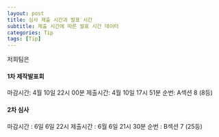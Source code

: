 ```yaml
---
layout: post
title: 심사 제출 시간과 발표 시간
subtitle: 제출 시간에 따른 발표 시간 데이터
categories: Tip
tags: [Tip]
---
```


저희팀은

#### 1차 제작발표회 
마감시간: 4월 10일 22시 00분
제출시간: 4월 10일 17시 51분
순번: A섹션 8 (8등)


#### 2차 심사
마감시간 : 6일 6일 22시
제출시간 : 6월 6일 21시 30분
순번 :  B섹션 7 (25등)
